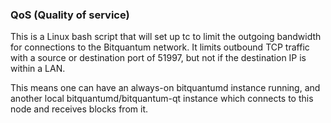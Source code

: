 ### QoS (Quality of service) ###

This is a Linux bash script that will set up tc to limit the outgoing bandwidth for connections to the Bitquantum network. It limits outbound TCP traffic with a source or destination port of 51997, but not if the destination IP is within a LAN.

This means one can have an always-on bitquantumd instance running, and another local bitquantumd/bitquantum-qt instance which connects to this node and receives blocks from it.
